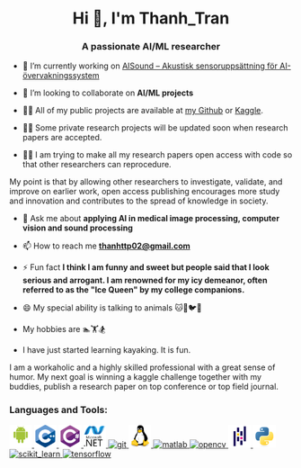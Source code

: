 <h1 align="center">Hi 👋, I'm Thanh_Tran</h1>
<h3 align="center">A passionate AI/ML researcher</h3>

- 🔭 I’m currently working on [AISound – Akustisk sensoruppsättning för AI-övervakningssystem](https://www.miun.se/Forskning/forskningsprojekt/pagaende-forskningsprojekt/aisound--akustisk-sensoruppsattning-for-ai-overvakningssystem/)

- 👯 I’m looking to collaborate on **AI/ML projects**

- 👩‍💻 All of my public projects are available at [my Github](https://github.com/thanhtran1965) or [Kaggle](https://www.kaggle.com/phiyenthao). 
- 👩‍💻 Some private research projects will be updated soon when research papers are accepted. 
- 👩‍💻 I am trying to make all my research papers open access with code so that other researchers can reprocedure. 

My point is that by allowing other researchers to investigate, validate, and improve on earlier work, open access publishing encourages more study and innovation and contributes to the spread of knowledge in society.

- 💬 Ask me about **applying AI in medical image processing, computer vision and sound processing**

- 📫 How to reach me **thanhttp02@gmail.com**

- ⚡ Fun fact **I think I am funny and sweet but people said that I look serious and arrogant. I am renowned for my icy demeanor, often referred to as the "Ice Queen" by my college companions.**

- 😄 My special ability is talking to animals 🐱🐶🐦🦆

- My hobbies are 🏊🏋🏂
- I have just started learning kayaking. It is fun.

<!--I graduated from college as valedictorian in information technology. I particularly excel at learning math and C++ programming. I also enjoy physics. My master's advisor provided me with excellent training in image processing and artificial intelligence. I like to solve problems. Despite being something of a nerd, I enjoy participating in sports, especially swimming and working out in the gym. I have a gym addiction. I periodically go trekking and jogging, but lately, I haven't been doing either of them because of my busy life as a scientific worker and a coding monkey. Cross-country skiing is something I'm new to, and I want to find some time to learn more about sailing. -->

I am a workaholic and a highly skilled professional with a great sense of humor. My next goal is winning a kaggle challenge together with my buddies, publish a research paper on top conference or top field journal.

 
<h3 align="left">Languages and Tools:</h3>
<p align="left"> <a href="https://developer.android.com" target="_blank" rel="noreferrer"> <img src="https://raw.githubusercontent.com/devicons/devicon/master/icons/android/android-original-wordmark.svg" alt="android" width="40" height="40"/> </a> <a href="https://www.w3schools.com/cpp/" target="_blank" rel="noreferrer"> <img src="https://raw.githubusercontent.com/devicons/devicon/master/icons/cplusplus/cplusplus-original.svg" alt="cplusplus" width="40" height="40"/> </a> <a href="https://www.w3schools.com/cs/" target="_blank" rel="noreferrer"> <img src="https://raw.githubusercontent.com/devicons/devicon/master/icons/csharp/csharp-original.svg" alt="csharp" width="40" height="40"/> </a> <a href="https://dotnet.microsoft.com/" target="_blank" rel="noreferrer"> <img src="https://raw.githubusercontent.com/devicons/devicon/master/icons/dot-net/dot-net-original-wordmark.svg" alt="dotnet" width="40" height="40"/> </a> <a href="https://git-scm.com/" target="_blank" rel="noreferrer"> <img src="https://www.vectorlogo.zone/logos/git-scm/git-scm-icon.svg" alt="git" width="40" height="40"/> </a> <a href="https://www.linux.org/" target="_blank" rel="noreferrer"> <img src="https://raw.githubusercontent.com/devicons/devicon/master/icons/linux/linux-original.svg" alt="linux" width="40" height="40"/> </a> <a href="https://www.mathworks.com/" target="_blank" rel="noreferrer"> <img src="https://upload.wikimedia.org/wikipedia/commons/2/21/Matlab_Logo.png" alt="matlab" width="40" height="40"/> </a> <a href="https://opencv.org/" target="_blank" rel="noreferrer"> <img src="https://www.vectorlogo.zone/logos/opencv/opencv-icon.svg" alt="opencv" width="40" height="40"/> </a> <a href="https://pandas.pydata.org/" target="_blank" rel="noreferrer"> <img src="https://raw.githubusercontent.com/devicons/devicon/2ae2a900d2f041da66e950e4d48052658d850630/icons/pandas/pandas-original.svg" alt="pandas" width="40" height="40"/> </a> <a href="https://www.python.org" target="_blank" rel="noreferrer"> <img src="https://raw.githubusercontent.com/devicons/devicon/master/icons/python/python-original.svg" alt="python" width="40" height="40"/> </a> <a href="https://scikit-learn.org/" target="_blank" rel="noreferrer"> <img src="https://upload.wikimedia.org/wikipedia/commons/0/05/Scikit_learn_logo_small.svg" alt="scikit_learn" width="40" height="40"/> </a> <a href="https://www.tensorflow.org" target="_blank" rel="noreferrer"> <img src="https://www.vectorlogo.zone/logos/tensorflow/tensorflow-icon.svg" alt="tensorflow" width="40" height="40"/> </a> </p>


